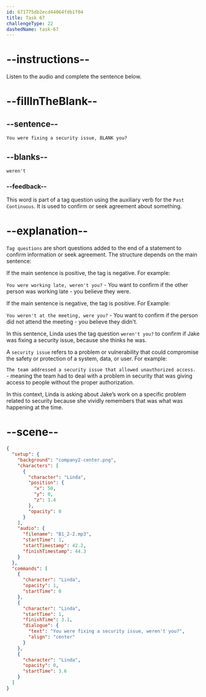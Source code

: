 ```yaml
---
id: 671775db2ecd44064fdb1f04
title: Task 67
challengeType: 22
dashedName: task-67
---
```


<!-- (Audio) Linda: You were fixing a security issue, weren't you? -->

# --instructions--

Listen to the audio and complete the sentence below.

# --fillInTheBlank--

## --sentence--

`You were fixing a security issue, BLANK you?`

## --blanks--

`weren't`

### --feedback--

This word is part of a tag question using the auxiliary verb for the `Past Continuous`. It is used to confirm or seek agreement about something.

# --explanation--

`Tag questions` are short questions added to the end of a statement to confirm information or seek agreement. The structure depends on the main sentence: 

If the main sentence is positive, the tag is negative. For example: 

`You were working late, weren't you?` - You want to confirm if the other person was working late - you believe they were.

If the main sentence is negative, the tag is positive. For Example: 

`You weren't at the meeting, were you?` - You want to confirm if the person did not attend the meeting - you believe they didn't. 

In this sentence, Linda uses the tag question `weren't you?` to confirm if Jake was fixing a security issue, because she thinks he was.  

A `security issue` refers to a problem or vulnerability that could compromise the safety or protection of a system, data, or user. For example: 

`The team addressed a security issue that allowed unauthorized access.` - meaning the team had to deal with a problem in security that was giving access to people without the proper authorization.

In this context, Linda is asking about Jake’s work on a specific problem related to security because she vividly remembers that was what was happening at the time.

# --scene--

```json
{
  "setup": {
    "background": "company2-center.png",
    "characters": [
      {
        "character": "Linda",
        "position": {
          "x": 50,
          "y": 0,
          "z": 1.4
        },
        "opacity": 0
      }
    ],
    "audio": {
      "filename": "B1_2-2.mp3",
      "startTime": 1,
      "startTimestamp": 42.2,
      "finishTimestamp": 44.3
    }
  },
  "commands": [
    {
      "character": "Linda",
      "opacity": 1,
      "startTime": 0
    },
    {
      "character": "Linda",
      "startTime": 1,
      "finishTime": 3.1,
      "dialogue": {
        "text": "You were fixing a security issue, weren't you?",
        "align": "center"
      }
    },
    {
      "character": "Linda",
      "opacity": 0,
      "startTime": 3.6
    }
  ]
}
```
